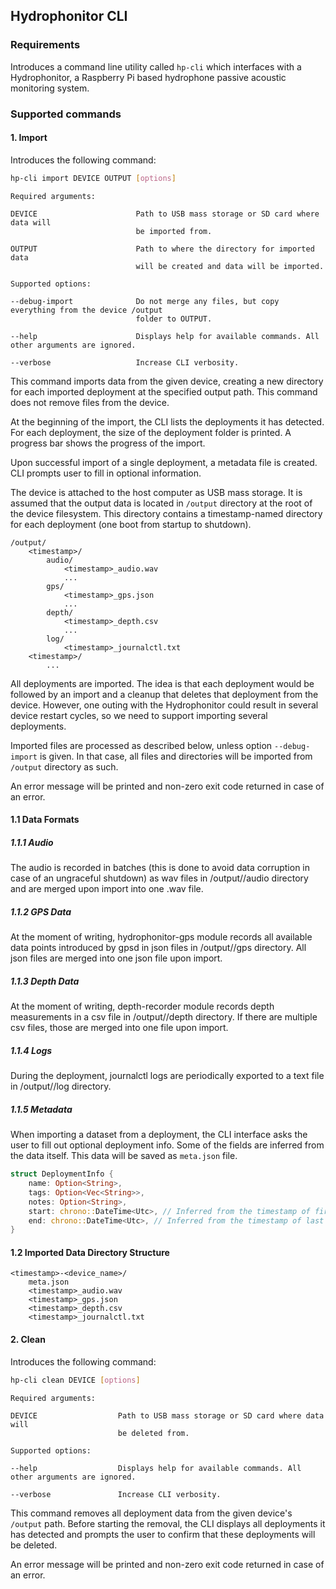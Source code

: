 ## Hydrophonitor CLI

### Requirements

Introduces a command line utility called `hp-cli` which interfaces with a Hydrophonitor, a Raspberry Pi based hydrophone passive acoustic monitoring system.

### Supported commands

#### 1. Import

Introduces the following command:

```sh
hp-cli import DEVICE OUTPUT [options]
```

```
Required arguments:

DEVICE                      Path to USB mass storage or SD card where data will
                            be imported from.

OUTPUT                      Path to where the directory for imported data
                            will be created and data will be imported.

Supported options:

--debug-import              Do not merge any files, but copy everything from the device /output
                            folder to OUTPUT.

--help                      Displays help for available commands. All other arguments are ignored.

--verbose                   Increase CLI verbosity.
```

This command imports data from the given device, creating a new directory for each imported deployment at the specified output path. This command does not remove files from the device.

At the beginning of the import, the CLI lists the deployments it has detected. For each deployment, the size of the deployment folder is printed. A progress bar shows the progress of the import.

Upon successful import of a single deployment, a metadata file is created. CLI prompts user to fill in optional information.

The device is attached to the host computer as USB mass storage. It is assumed that the output data is located in `/output` directory at the root of the device filesystem. This directory contains a timestamp-named directory for each deployment (one boot from startup to shutdown).

```
/output/
    <timestamp>/
        audio/
            <timestamp>_audio.wav
            ...
        gps/
            <timestamp>_gps.json
            ...
        depth/
            <timestamp>_depth.csv
            ...
        log/
            <timestamp>_journalctl.txt
    <timestamp>/
        ...
```

All deployments are imported. The idea is that each deployment would be followed by an import and a cleanup that deletes that deployment from the device. However, one outing with the Hydrophonitor could result in several device restart cycles, so we need to support importing several deployments.

Imported files are processed as described below, unless option `--debug-import` is given. In that case, all files and directories will be imported from `/output` directory as such.

An error message will be printed and non-zero exit code returned in case of an error.

#### 1.1 Data Formats

##### 1.1.1 Audio

The audio is recorded in batches (this is done to avoid data corruption in case of an ungraceful shutdown) as wav files in /output/<timestamp>/audio directory and are merged upon import into one .wav file.

##### 1.1.2 GPS Data

At the moment of writing, hydrophonitor-gps module records all available data points introduced by gpsd in json files in /output/<timestamp>/gps directory. All json files are merged into one json file upon import.

##### 1.1.3 Depth Data

At the moment of writing, depth-recorder module records depth measurements in a csv file in /output/<timestamp>/depth directory. If there are multiple csv files, those are merged into one file upon import.

##### 1.1.4 Logs

During the deployment, journalctl logs are periodically exported to a text file in /output/<timestamp>/log directory.

##### 1.1.5 Metadata

When importing a dataset from a deployment, the CLI interface asks the user to fill out optional deployment info. Some of the fields are inferred from the data itself. This data will be saved as `meta.json` file.

```rs
struct DeploymentInfo {
    name: Option<String>,
    tags: Option<Vec<String>>,
    notes: Option<String>,
    start: chrono::DateTime<Utc>, // Inferred from the timestamp of first audio file.
    end: chrono::DateTime<Utc>, // Inferred from the timestamp of last audio file.
}
```

#### 1.2 Imported Data Directory Structure

```
<timestamp>-<device_name>/
    meta.json
    <timestamp>_audio.wav
    <timestamp>_gps.json
    <timestamp>_depth.csv
    <timestamp>_journalctl.txt
```

#### 2. Clean

Introduces the following command:

```sh
hp-cli clean DEVICE [options]
```

```
Required arguments:

DEVICE                  Path to USB mass storage or SD card where data will
                        be deleted from.

Supported options:

--help                  Displays help for available commands. All other arguments are ignored.

--verbose               Increase CLI verbosity.
```

This command removes all deployment data from the given device's `/output` path. Before starting the removal, the CLI displays all deployments it has detected and prompts the user to confirm that these deployments will be deleted.

An error message will be printed and non-zero exit code returned in case of an error.
